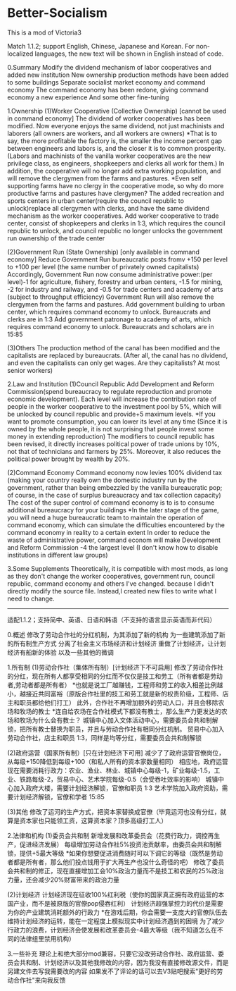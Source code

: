 # Better-Socialism
This is a mod of Victoria3

Match 1.1.2; support English, Chinese, Japanese and Korean.
For non-localized languages, the new text will be shown in English instead of code.

0.Summary
Modify the dividend mechanism of labor cooperatives and added new institution
New ownership production methods have been added to some buildings
Separate socialist market economy and command economy
The command economy has been redone, giving command economy a new experience
And some other fine-tuning

1.Ownership
(1)Worker Cooperative (Collective Ownership) [cannot be used in command economy]
The dividend of worker cooperatives has been modified. Now everyone enjoys the same dividend, not just machinists and laborers (all owners are workers, and all workers are owners)
*That is to say, the more profitable the factory is, the smaller the income percent gap between engineers and labors is, and the closer it is to common prosperity. (Labors and machinists of the vanilla worker cooperatives are the new privilege class, as engineers, shopkeepers and clerks all work for them.)
In addition, the cooperative will no longer add extra working population, and will remove the clergymen from the farms and pastures. 
*Even self supporting farms have no clergy in the cooperative mode, so why do more productive farms and pastures have clergymen?
The added recreation and sports centers in urban center(require the council republic to unlock)replace all clergymen with clerks, and have the same dividend mechanism as the worker cooperatives. 
Add worker cooperative to trade center, consist of shopkeepers and clerks in 1:3, which requires the council republic to unlock, and council republic no longer unlocks the government run ownership of the trade center

(2)Government Run (State Ownership) [only available in command economy]
Reduce Government Run bureaucratic posts fromv +150 per level to +100 per level (the same number of privately owned capitalists)
Accordingly, Government Run now consume administrative power:(per level)-1 for agriculture, fishery, forestry and urban centers, -1.5 for mining, -2 for industry and railway, and -0.5 for trade centers and academy of arts (subject to throughput efficiency)
Government Run will also remove the clergymen from the farms and pastures. 
Add government building to urban center, which requires command economy to unlock. Bureaucrats and clerks are in 1:3
Add government patronage to academy of arts, which requires command economy to unlock. Bureaucrats and scholars are in 15:85

(3)Others
The production method of the canal has been modified and the capitalists are replaced by bureaucrats. (After all, the canal has no dividend, and even the capitalists can only get wages. Are they capitalists? At most senior workers)

2.Law and Institution
(1)Council Republic
Add Development and Reform Commission(spend bureaucracy to regulate reproduction and promote economic development). 
Each level will increase the contribution rate of people in the worker cooperative to the investment pool by 5%, which will be unlocked by council republic and provide+5 maximum levels. 
*If you want to promote consumption, you can lower its level at any time (Since it is owned by the whole people, it is not surprising that people invest some money in extending reproduction)
The modifiers to council republic has been revised, it directly increases political power of trade unions by 10%, not that of technicians and farmers by 25%. Moreover,  it also reduces the political power brought by wealth by 20%.

(2)Command Economy
Command economy now levies 100% dividend tax (making your country really own the domestic industry run by the government, rather than being embezzled by the vanilla bureaucratic pop; of course, in the case of surplus bureaucracy and tax collection capacity)
The cost of the super control of command economy is to is to consume additional bureaucracy for your buildings
*In the later stage of the game, you will need a huge bureaucratic team to maintain the operation of command economy, which can simulate the difficulties encountered by the command economy in reality to a certain extent
In order to reduce the waste of administrative power, command econom will make Development and Reform Commission -4 the largest level (I don't know how to disable institutions in different law groups)

3.Some Supplements
Theoretically, it is compatible with most mods, as long as they don't change the worker cooperatives, government run, council republic, command economy and others I've changed. because I didn't directly modify the source file. Instead,I created new files to write what I need to change.

---------------

适配1.1.2；支持简中、英语、日语和韩语（不支持的语言显示英语而非代码）

0.概述
修改了劳动合作社的分红机制，为其添加了新的机构
为一些建筑添加了新的所有制生产方式
分离了社会主义市场经济和计划经济
重做了计划经济，让计划经济有船新的体验
以及一些其他的微调

1.所有制
(1)劳动合作社（集体所有制）[计划经济下不可启用]
修改了劳动合作社的分红，现在所有人都享受相同的分红而不仅仅是技工和劳工（所有者都是劳动者,劳动者都是所有者）
*也就是说工厂越赚钱，工程师和劳工的收入相差比例越小，越接近共同富裕（原版合作社里的技工和劳工就是新的权贵阶级，工程师、店主和职员都给他们打工）
此外，合作社不再增加额外的劳动人口，并且会移除农场和牧场的教士
*连自给农场在合作社模式下都没有教士，那么生产力更发达的农场和牧场为什么会有教士？
城镇中心加入文体活动中心，需要委员会共和制解锁，把所有教士替换为职员，并且与劳动合作社有相同分红机制。
贸易中心加入劳动合作社，店主和职员 1:3，同样是均等分红，需要委员会共和制解锁

(2)政府运营（国家所有制）[只在计划经济下可用]
减少了了政府运营官僚岗位，从每级+150降低到每级+100（和私人所有的资本家数量相同）
相应地，政府运营现在需要消耗行政力：农业、渔业、林业、城镇中心每级-1，矿业每级-1.5，工业、铁路每级-2，贸易中心、艺术学院每级-0.5（会受吞吐效率的影响）
城镇中心加入政府大楼，需要计划经济解锁，官僚和职员 1:3
艺术学院加入政府资助，需要计划经济解锁，官僚和学者 15:85

(3)其他
修改了运河的生产方式，把资本家替换成官僚（毕竟运河也没有分红，就算是资本家也只能领工资，这算资本家？顶多高级打工人）

2.法律和机构
(1)委员会共和制
新增发展和改革委员会（花费行政力，调控再生产，促进经济发展）
每级增加劳动合作社5%投资池贡献率，由委员会共和制解锁，提供+5最大等级
*如果你想要促进消费随时可以下调它的等级（既然是劳动者都是所有者，那么他们投点钱用于扩大再生产也没什么奇怪的吧）
修改了委员会共和制的修正，现在直接增加工会10%政治力量而不是技工和农民的25%政治力量，还会减少20%财富带来的政治力量

(2)计划经济
计划经济现在征收100%红利税（使你的国家真正拥有政府运营的本国产业，而不是被原版的官僚pop侵吞红利）
计划经济超强掌控力的代价是需要为你的产业建筑消耗额外的行政力
*在游戏后期，你会需要一支庞大的官僚队伍去维持计划经济的运转，能在一定程度上模拟现实中计划经济遇到的困境
为了减少行政力的浪费，计划经济会使发展和改革委员会-4最大等级（我不知道怎么在不同的法律组里禁用机构）

3.一些补充
理论上和绝大部分mod兼容，只要它没改劳动合作社、政府运营、委员会共和制、计划经济以及其他我修改的内容，因为我没有直接修改源文件，而是另建文件去写我需要改的内容
如果发不了评论的话可以去V3贴吧搜索"更好的劳动合作社"来向我反馈
